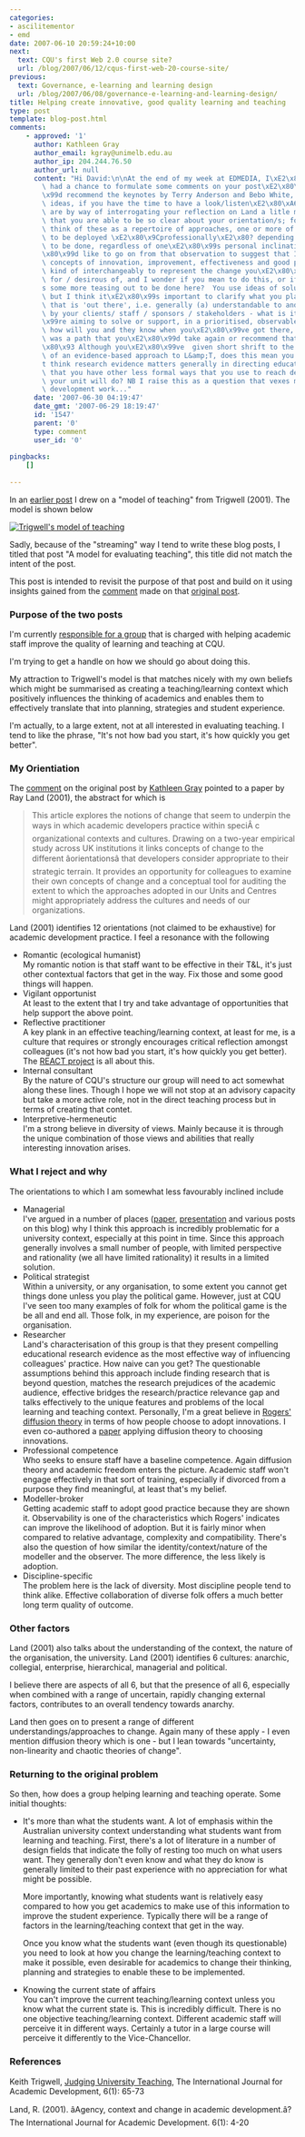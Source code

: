 ```yaml
---
categories:
- ascilitementor
- emd
date: 2007-06-10 20:59:24+10:00
next:
  text: CQU's first Web 2.0 course site?
  url: /blog/2007/06/12/cqus-first-web-20-course-site/
previous:
  text: Governance, e-learning and learning design
  url: /blog/2007/06/08/governance-e-learning-and-learning-design/
title: Helping create innovative, good quality learning and teaching
type: post
template: blog-post.html
comments:
    - approved: '1'
      author: Kathleen Gray
      author_email: kgray@unimelb.edu.au
      author_ip: 204.244.76.50
      author_url: null
      content: "Hi David:\n\nAt the end of my week at EDMEDIA, I\xE2\x80\x99ve finally\
        \ had a chance to formulate some comments on your post\xE2\x80\xA6 And I\xE2\x80\
        \x99d recommend the keynotes by Terry Anderson and Bebo White, on web 2.0 related\
        \ ideas, if you have the time to have a look/listen\xE2\x80\xA6\n\nMy comments\
        \ are by way of interrogating your reflection on Land a litle more.  I am interested\
        \ that you are able to be so clear about your orientation/s; for myself I now\
        \ think of these as a repertoire of approaches, one or more of which may need\
        \ to be deployed \xE2\x80\x9Cprofessionally\xE2\x80? depending on the AD work\
        \ to be done, regardless of one\xE2\x80\x99s personal inclinations.\n\nBut I\xE2\
        \x80\x99d like to go on from that observation to suggest that I read you as using\
        \ concepts of innovation, improvement, effectiveness and good practice in L&amp;T\
        \ kind of interchangeably to represent the change you\xE2\x80\x99re responsible\
        \ for / desirous of, and I wonder if you mean to do this, or if there\xE2\x80\x99\
        s some more teasing out to be done here?  You use ideas of solutions and support,\
        \ but I think it\xE2\x80\x99s important to clarify what you plan to do in a way\
        \ that is 'out there', i.e. generally (a) understandable to and (b) agreed upon\
        \ by your clients/ staff / sponsors / stakeholders - what is it that you\xE2\x80\
        \x99re aiming to solve or support, in a prioritised, observable way?   Further\
        \ how will you and they know when you\xE2\x80\x99ve got there, and whether it\
        \ was a path that you\xE2\x80\x99d take again or recommend that others take? \xE2\
        \x80\x93 Although you\xE2\x80\x99ve  given short shrift to the compelling power\
        \ of an evidence-based approach to L&amp;T, does this mean you don\xE2\x80\x99\
        t think research evidence matters generally in directing educational change or\
        \ that you have other less formal ways that you use to reach decisions about what\
        \ your unit will do? NB I raise this as a question that vexes many who do educational\
        \ development work..."
      date: '2007-06-30 04:19:47'
      date_gmt: '2007-06-29 18:19:47'
      id: '1547'
      parent: '0'
      type: comment
      user_id: '0'
    
pingbacks:
    []
    
---
```

In an [earlier post](/blog/2007/04/29/a-model-for-evaluating-teaching-a-useful-lens/) I drew on a "model of teaching" from Trigwell (2001). The model is shown below

[![Trigwell's model of teaching](images/3232493287_786abcefd5_m.jpg)](http://www.flickr.com/photos/david_jones/3232493287/ "Trigwell's model of teaching by David T Jones, on Flickr")

Sadly, because of the "streaming" way I tend to write these blog posts, I titled that post "A model for evaluating teaching", this title did not match the intent of the post.

This post is intended to revisit the purpose of that post and build on it using insights gained from the [comment](http://cq-pan.cqu.edu.au/david-jones/blog/?p=112#comments) made on that [original post](http://cq-pan.cqu.edu.au/david-jones/blog/?p=112).

### Purpose of the two posts

I'm currently [responsible for a group](http://cq-pan.cqu.edu.au/david-jones/blog/?p=102) that is charged with helping academic staff improve the quality of learning and teaching at CQU.

I'm trying to get a handle on how we should go about doing this.

My attraction to Trigwell's model is that matches nicely with my own beliefs which might be summarised as creating a teaching/learning context which positively influences the thinking of academics and enables them to effectively translate that into planning, strategies and student experience.

I'm actually, to a large extent, not at all interested in evaluating teaching. I tend to like the phrase, "It's not how bad you start, it's how quickly you get better".

### My Orientiation

The [comment](http://cq-pan.cqu.edu.au/david-jones/blog/?p=112#comments) on the original post by [Kathleen Gray](http://www.bmu.unimelb.edu.au/overview/staff/kg.html) pointed to a paper by Ray Land (2001), the abstract for which is

> This article explores the notions of change that seem to underpin the ways in which academic developers practice within speciÂ c organizational contexts and cultures. Drawing on a two-year empirical study across UK institutions it links concepts of change to the different âorientationsâ that developers consider appropriate to their strategic terrain. It provides an opportunity for colleagues to examine their own concepts of change and a conceptual tool for auditing the extent to which the approaches adopted in our Units and Centres might appropriately address the cultures and needs of our organizations.

Land (2001) identifies 12 orientations (not claimed to be exhaustive) for academic development practice. I feel a resonance with the following

- Romantic (ecological humanist)  
    My romantic notion is that staff want to be effective in their T&L, it's just other contextual factors that get in the way. Fix those and some good things will happen.
- Vigilant opportunist  
    At least to the extent that I try and take advantage of opportunities that help support the above point.
- Reflective practitioner  
    A key plank in an effective teaching/learning context, at least for me, is a culture that requires or strongly encourages critical reflection amongst colleagues (it's not how bad you start, it's how quickly you get better). The [REACT project](http://sleid.cqu.edu.au/REACT/) is all about this.
- Internal consultant  
    By the nature of CQU's structure our group will need to act somewhat along these lines. Though I hope we will not stop at an advisory capacity but take a more active role, not in the direct teaching process but in terms of creating that contet.
- Interpretive-hermeneutic  
    I'm a strong believe in diversity of views. Mainly because it is through the unique combination of those views and abilities that really interesting innovation arises.

### What I reject and why

The orientations to which I am somewhat less favourably inclined include

- Managerial  
    I've argued in a number of places ([paper](http://cq-pan.cqu.edu.au/david-jones/Publications/Papers_and_Books/Brake/), [presentation](http://cq-pan.cqu.edu.au/david-jones/Publications/Presentations/TeleologicalReason/) and various posts on this blog) why I think this approach is incredibly problematic for a university context, especially at this point in time. Since this approach generally involves a small number of people, with limited perspective and rationality (we all have limited rationality) it results in a limited solution.
- Political strategist  
    Within a university, or any organisation, to some extent you cannot get things done unless you play the political game. However, just at CQU I've seen too many examples of folk for whom the political game is the be all and end all. Those folk, in my experience, are poison for the organisation.
- Researcher  
    Land's characterisation of this group is that they present compelling educational research evidence as the most effective way of influencing colleagues' practice. How naive can you get? The questionable assumptions behind this approach include finding research that is beyond question, matches the research prejudices of the academic audience, effective bridges the research/practice relevance gap and talks effectively to the unique features and problems of the local learning and teaching context. Personally, I'm a great believe in [Rogers' diffusion theory](http://en.wikipedia.org/wiki/Diffusion_of_innovations) in terms of how people choose to adopt innovations. I even co-authored a [paper](http://cq-pan.cqu.edu.au/david-jones/Publications/Papers_and_Books/7_Years/) applying diffusion theory to choosing innovations.
- Professional competence  
    Who seeks to ensure staff have a baseline competence. Again diffusion theory and academic freedom enters the picture. Academic staff won't engage effectively in that sort of training, especially if divorced from a purpose they find meaningful, at least that's my belief.
- Modeller-broker  
    Getting academic staff to adopt good practice because they are shown it. Observability is one of the characteristics which Rogers' indicates can improve the likelihood of adoption. But it is fairly minor when compared to relative advantage, complexity and compatibility. There's also the question of how similar the identity/context/nature of the modeller and the observer. The more difference, the less likely is adoption.
- Discipline-specific  
    The problem here is the lack of diversity. Most discipline people tend to think alike. Effective collaboration of diverse folk offers a much better long term quality of outcome.

### Other factors

Land (2001) also talks about the understanding of the context, the nature of the organisation, the university. Land (2001) identifies 6 cultures: anarchic, collegial, enterprise, hierarchical, managerial and political.

I believe there are aspects of all 6, but that the presence of all 6, especially when combined with a range of uncertain, rapidly changing external factors, contributes to an overall tendency towards anarchy.

Land then goes on to present a range of different understandings/approaches to change. Again many of these apply - I even mention diffusion theory which is one - but I lean towards "uncertainty, non-linearity and chaotic theories of change".

### Returning to the original problem

So then, how does a group helping learning and teaching operate. Some initial thoughts:

- It's more than what the students want. A lot of emphasis within the Australian university context understanding what students want from learning and teaching. First, there's a lot of literature in a number of design fields that indicate the folly of resting too much on what users want. They generally don't even know and what they do know is generally limited to their past experience with no appreciation for what might be possible.
    
    More importantly, knowing what students want is relatively easy compared to how you get academics to make use of this information to improve the student experience. Typically there will be a range of factors in the learning/teaching context that get in the way.
    
    Once you know what the students want (even though its questionable) you need to look at how you change the learning/teaching context to make it possible, even desirable for academics to change their thinking, planning and strategies to enable these to be implemented.

- Knowing the current state of affairs  
    You can't improve the current teaching/learning context unless you know what the current state is. This is incredibly difficult. There is no one objective teaching/learning context. Different academic staff will perceive it in different ways. Certainly a tutor in a large course will perceive it differently to the Vice-Chancellor.

### References

Keith Trigwell, [Judging University Teaching](http://www.ingentaconnect.com/content/routledg/rija/2001/00000006/00000001/art00007), The International Journal for Academic Development, 6(1): 65-73

Land, R. (2001). âAgency, context and change in academic development.â? The International Journal for Academic Development. 6(1): 4-20